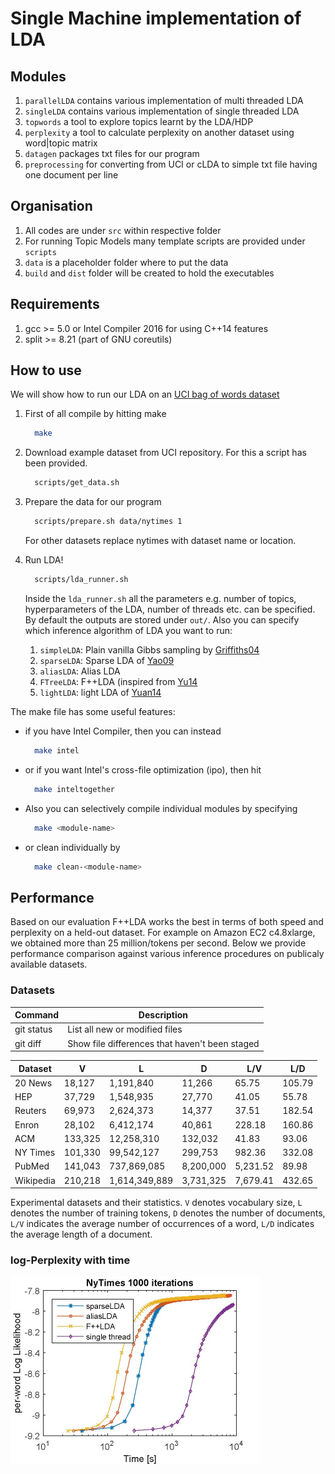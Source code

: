 # Single Machine implementation of LDA

## Modules
1. `parallelLDA` contains various implementation of multi threaded LDA
2. `singleLDA` contains various implementation of single threaded LDA
3. `topwords` a tool to explore topics learnt by the LDA/HDP
4. `perplexity` a tool to calculate perplexity on another dataset using word|topic matrix
5. `datagen` packages txt files for our program
6. `preprocessing` for converting from UCI or cLDA to simple txt file having one document per line


## Organisation
1. All codes are under `src` within respective folder
2. For running Topic Models many template scripts are provided under `scripts`
3. `data` is a placeholder folder where to put the data
4. `build` and `dist` folder will be created to hold the executables


## Requirements
1. gcc >= 5.0 or Intel Compiler 2016 for using C++14 features
2. split >= 8.21 (part of GNU coreutils)

## How to use
We will show how to run our LDA on an [UCI bag of words dataset](https://archive.ics.uci.edu/ml/datasets/Bag+of+Words)

1. First of all compile by hitting make

   ```bash
     make
   ```

2. Download example dataset from UCI repository. For this a script has been provided.

   ```bash
     scripts/get_data.sh
   ```

3. Prepare the data for our program

   ```bash
     scripts/prepare.sh data/nytimes 1
   ```

   For other datasets replace nytimes with dataset name or location.

4. Run LDA!

   ```bash
     scripts/lda_runner.sh
   ```

   Inside the `lda_runner.sh` all the parameters e.g. number of topics, hyperparameters of the LDA, number of threads etc. can be specified. By default the outputs are stored under `out/`. Also you can specify which inference algorithm of LDA you want to run:
   1. `simpleLDA`: Plain vanilla Gibbs sampling by [Griffiths04](http://www.pnas.org/content/101/suppl_1/5228.abstract)
   2. `sparseLDA`: Sparse LDA of [Yao09](http://dl.acm.org/citation.cfm?id=1557121)
   3. `aliasLDA`: Alias LDA
   4. `FTreeLDA`: F++LDA (inspired from [Yu14](http://arxiv.org/abs/1412.4986)
   5. `lightLDA`: light LDA of [Yuan14](http://arxiv.org/abs/1412.1576)

The make file has some useful features:

- if you have Intel Compiler, then you can instead

   ```bash
     make intel
   ```

- or if you want Intel's cross-file optimization (ipo), then hit
   
   ```bash
     make inteltogether
   ```

- Also you can selectively compile individual modules by specifying

   ```bash
     make <module-name>
   ```

- or clean individually by

   ```bash
     make clean-<module-name>
   ```

## Performance
Based on our evaluation F++LDA works the best in terms of both speed and perplexity on a held-out dataset. For example on Amazon EC2 c4.8xlarge, we obtained more than 25 million/tokens per second. Below we provide performance comparison against various inference procedures on publicaly available datasets.

### Datasets

| Command | Description |
| --- | --- |
| git status | List all new or modified files |
| git diff | Show file differences that haven't been staged |


   |  Dataset     |  V        |  L              |  D           |  L/V      |  L/D      |
   | ------------ | --------- | --------------- | ------------ | --------- | --------- |
   |  20 News     |  18,127   |  1,191,840	   |	11,266	   |	65.75    |  105.79   |
   |  HEP         |  37,729	|	1,548,935	   |	27,770	   |	41.05	   |	55.78 	|
   |  Reuters     |	69,973   |	2,624,373      |	14,377	   |	37.51	   |	182.54 	|
   |  Enron       |	28,102	|	6,412,174      |	40,861	   |	228.18   |	160.86   |
   |  ACM         |	133,325  |  12,258,310     |	132,032	   |	41.83    |  93.06    |
   |  NY Times    |  101,330  |  99,542,127     |  299,753     |  982.36   |  332.08   |
   |  PubMed      |  141,043  |  737,869,085    |  8,200,000   |  5,231.52	|	89.98    |
   |  Wikipedia   |	210,218  |  1,614,349,889  |  3,731,325   |  7,679.41	|	432.65 	|

   Experimental datasets and their statistics. `V` denotes vocabulary size, `L` denotes the number of training tokens, `D` denotes
   the number of documents, `L/V` indicates the average number of occurrences of a word, `L/D` indicates the average length of a
   document.
  
### log-Perplexity with time

<img src=https://raw.githubusercontent.com/dmlc/experimental-lda/master/nytimes_llh_v_time.jpg width=400/>
